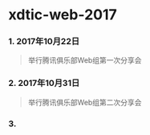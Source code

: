 # xdtic-web-2017

### 1. 2017年10月22日
   > 举行腾讯俱乐部Web组第一次分享会
    

### 2. 2017年10月31日
   > 举行腾讯俱乐部Web组第二次分享会

### 3.
